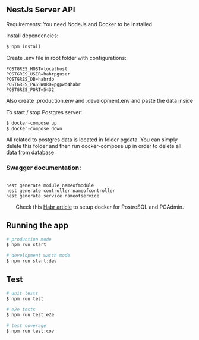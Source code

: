 ## NestJs Server API 
Requirements: 
You need NodeJs and Docker to be installed 

Install dependencies: 
```bash 
$ npm install 
```
Create .env file in root folder with configurations: 
```bashPORT=5000
POSTGRES_HOST=localhost 
POSTGRES_USER=habrpguser
POSTGRES_DB=habrdb
POSTGRES_PASSWORD=pgpwd4habr
POSTGRES_PORT=5432
```
Also create .production.env and .development.env and paste the data inside

To start / stop Postgres server: 
```bash 
$ docker-compose up
$ docker-compose down 
```
All related to postgres data is located in folder pgdata. 
You can simply delete this folder and then run docker-compose up in order to delete all data from database

### Swagger documentation:
```http://localhost:5000/api/docs
```


```
nest generate module nameofmodule
nest generate controller nameofcontroller
nest generate service nameofservice
```

  <p align="center">Check this <a href="https://habr.com/ru/post/578744/" target="_blank">Habr article</a> to setup docker for PostreSQL and PGAdmin.</p>


## Running the app

```bash
# production mode
$ npm run start

# development watch mode
$ npm run start:dev
```

## Test

```bash
# unit tests
$ npm run test

# e2e tests
$ npm run test:e2e

# test coverage
$ npm run test:cov
```

